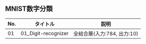 ## MNIST数字分類
|  No. | タイトル | 説明 |
|------|-----|---|
| 01   | 01_Digit-recognizer   | 全結合層(入力:784, 出力:10)   |
